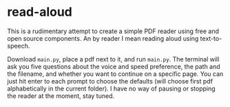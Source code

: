 # read-aloud

This is a rudimentary attempt to create a simple PDF reader using free and open source components. An by reader I mean reading aloud using text-to-speech.

Download `main.py`, place a pdf next to it, and run `main.py`. The terminal will ask you five questions about the voice and speed preference, the path and the filename, and whether you want to continue on a specific page. You can just hit enter to each prompt to choose the defaults (will choose first pdf alphabetically in the current folder). I have no way of pausing or stopping the reader at the moment, stay tuned.
